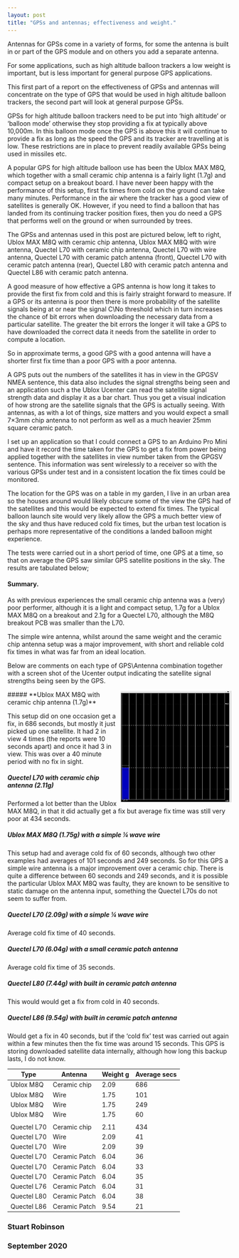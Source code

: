 ```yaml
---
layout: post
title: "GPSs and antennas; effectiveness and weight."
---
```


Antennas for GPSs come in a variety of forms, for some the antenna is built in or part of the GPS module and on others you add a separate antenna. 

For some applications, such as high altitude balloon trackers a low weight is important, but is less important for general purpose GPS applications. 

This first part of a report on the effectiveness of GPSs and antennas will concentrate on the type of GPS that would be used in high altitude balloon trackers, the second part will look at general purpose GPSs. 

GPSs for high altitude balloon trackers need to be put into ‘high altitude’ or ‘balloon mode’ otherwise they stop providing a fix at typically above 10,000m. In this balloon mode once the GPS is above this it will continue to provide a fix as long as the speed the GPS and its tracker are travelling at is low. These restrictions are in place to prevent readily available GPSs being used in missiles etc.

A popular GPS for high altitude balloon use has been the Ublox MAX M8Q, which together with a small ceramic chip antenna is a fairly light (1.7g) and compact setup on a breakout board. I have never been happy with the performance of this setup, first fix times from cold on the ground can take many minutes. Performance in the air where the tracker has a good view of satellites is generally OK. However, if you need to find a balloon that has landed from its continuing tracker position fixes, then you do need a GPS that performs well on the ground or when surrounded by trees.

The GPSs and antennas used in this post are pictured below, left to right,  Ublox MAX M8Q with ceramic chip antenna,  Ublox MAX M8Q with wire antenna, Quectel L70 with ceramic chip antenna,  Quectel L70 with wire antenna,  Quectel L70 with ceramic patch antenna (front), Quectel L70 with ceramic patch antenna (rear),  Quectel L80 with ceramic patch antenna and Quectel L86 with ceramic patch antenna. 

A good measure of how effective a GPS antenna is how long it takes to provide the first fix from cold and this is fairly straight forward to measure. If a GPS or its antenna is poor then there is more probability of the satellite signals being at or near the signal C\No threshold which in turn increases the chance of bit errors when downloading the necessary data from a particular satellite. The greater the bit errors the longer it will take a GPS to have downloaded the correct data it needs from the satellite in order to compute a location. 

So in approximate terms, a good GPS with a good antenna will have a shorter first fix time than a poor GPS with a poor antenna. 

A GPS puts out the numbers of the satellites it has in view in the GPGSV NMEA sentence, this data also includes the signal strengths being seen and an application such a the Ublox Ucenter can read the satellite signal strength data and display it as a bar chart. Thus you get a visual indication of how strong are the satellite signals that the GPS is actually seeing. With antennas, as with a lot of things, size matters and you would expect a small 7×3mm chip antenna to not perform as well as a much heavier 25mm square ceramic patch.  

I set up an application so that I could connect a GPS to an Arduino Pro Mini and have it record the time taken for the GPS to get a fix from power being applied together with the satellites in view number taken from the GPGSV sentence. This information was sent wirelessly to a receiver so with the various GPSs under test and in a consistent location the fix times could be monitored. 

The location for the GPS was on a table in my garden, I live in an urban area so the houses around would likely obscure some of the view the GPS had of the satellites and this would be expected to extend fix times. The typical balloon launch site would very likely allow the GPS a much better view of the sky and thus have reduced cold fix times, but the urban test location is perhaps more representative of the conditions a landed balloon might experience. 

The tests were carried out in a short period of time, one GPS at a time, so that on average the GPS saw similar GPS satellite positions in the sky. The results are tabulated below; 

#### **Summary**.
As with previous experiences the small ceramic chip antenna was a (very) poor performer, although it is a light and compact setup, 1.7g for a Ublox MAX M8Q on a breakout and 2.1g for a Quectel L70, although the M8Q breakout PCB was smaller than the L70. 

The simple wire antenna, whilst around the same weight and the ceramic chip antenna setup was a major improvement, with short and reliable cold fix times in what was far from an ideal location.  

Below are comments on each type of GPS\Antenna combination together with a screen shot of the Ucenter output indicating the satellite signal strengths being seen by the GPS.

<img align="right" src="/images/13a.jpg" width="250" height="250">
##### **Ublox MAX M8Q with ceramic chip antenna (1.7g)**



This setup did on one occasion get a fix, in 686 seconds, but mostly it just picked up one satellite. It had 2 in view 4 times (the reports were 10 seconds apart) and once it had 3 in view. This was over a 40 minute period with no fix in sight. 

##### **Quectel L70 with ceramic chip antenna (2.11g)**
Performed a lot better than the Ublox MAX M8Q, in that it did actually get a fix but average fix time was still very poor at 434 seconds. 

##### **Ublox MAX M8Q (1.75g) with a simple ¼ wave wire** 
This setup had and average cold fix of 60 seconds, although two other examples had averages of 101 seconds and 249 seconds. So for this GPS a simple wire antenna is a major improvement over a ceramic chip. There is quite a difference between 60 seconds and 249 seconds, and it is possible the particular Ublox  MAX M8Q was faulty, they are known to be sensitive to static damage on the antenna input, something the Quectel L70s do not seem to suffer from. 

##### **Quectel L70  (2.09g) with a simple ¼ wave wire**
Average cold fix time of 40 seconds.

##### **Quectel L70  (6.04g) with a small ceramic patch antenna**
Average cold fix time of 35 seconds. 

##### **Quectel L80 (7.44g) with built in ceramic patch antenna**
This would would get a fix from cold in 40 seconds.

##### **Quectel L86 (9.54g) with built in ceramic patch antenna**
Would get a fix in 40 seconds, but if the ‘cold fix’ test was carried out again within a few minutes then the fix time was around 15 seconds. This GPS is storing downloaded satellite data internally, although how long this backup lasts, I do not know.


| Type  | Antenna | Weight g | Average secs |
|-|-|-|-|
| Ublox M8Q | Ceramic chip | 2.09 | 686 |
| Ublox M8Q | Wire | 1.75 | 101 |
| Ublox M8Q | Wire | 1.75 | 249 |
| Ublox M8Q | Wire | 1.75 | 60 |
|  |  |  |  |
| Quectel L70 | Ceramic chip | 2.11 | 434 |
| Quectel L70 | Wire | 2.09 | 41 |
| Quectel L70 | Wire | 2.09 | 39 |
| Quectel L70 | Ceramic Patch | 6.04 | 36 |
| Quectel L70 | Ceramic Patch | 6.04 | 33 |
| Quectel L70 | Ceramic Patch | 6.04 | 35 |
| Quectel L76 | Ceramic Patch | 6.04 | 31 |
| Quectel L80 | Ceramic Patch | 6.04 | 38 |
| Quectel L86 | Ceramic Patch | 9.54 | 21 |



### **Stuart Robinson**
### **September 2020**     